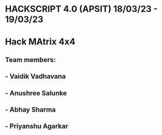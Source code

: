 # HACKSCRIPT 4.0 (APSIT) 18/03/23 - 19/03/23
# Hack MAtrix 4x4

## Team members:
## - Vaidik Vadhavana
## - Anushree Salunke
## - Abhay Sharma
## - Priyanshu Agarkar
